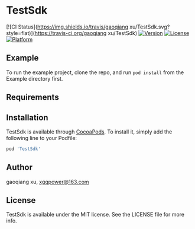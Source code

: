 # TestSdk

[![CI Status](https://img.shields.io/travis/gaoqiang xu/TestSdk.svg?style=flat)](https://travis-ci.org/gaoqiang xu/TestSdk)
[![Version](https://img.shields.io/cocoapods/v/TestSdk.svg?style=flat)](https://cocoapods.org/pods/TestSdk)
[![License](https://img.shields.io/cocoapods/l/TestSdk.svg?style=flat)](https://cocoapods.org/pods/TestSdk)
[![Platform](https://img.shields.io/cocoapods/p/TestSdk.svg?style=flat)](https://cocoapods.org/pods/TestSdk)

## Example

To run the example project, clone the repo, and run `pod install` from the Example directory first.

## Requirements

## Installation

TestSdk is available through [CocoaPods](https://cocoapods.org). To install
it, simply add the following line to your Podfile:

```ruby
pod 'TestSdk'
```

## Author

gaoqiang xu, xgqpower@163.com

## License

TestSdk is available under the MIT license. See the LICENSE file for more info.
